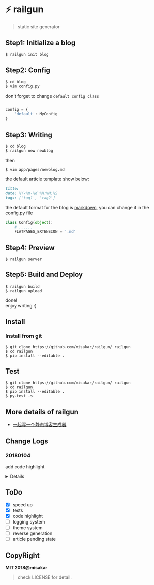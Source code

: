 # ⚡️ railgun

> static site generator

## Step1: Initialize a blog

```shell
$ railgun init blog
```

## Step2: Config

```shell
$ cd blog
$ vim config.py
```

don't forget to change ``default config class``
```python

config = {
    'default': MyConfig
}
```

## Step3: Writing

```shell
$ cd blog
$ railgun new newblog
```

then

```shell
$ vim app/pages/newblog.md
```

the default article template show below:

```markdown
title:
date: %Y-%m-%d %H:%M:%S
tags: ['tag1', 'tag2']
```

the default format for the blog is [markdown](https://guides.github.com/features/mastering-markdown/), you can change it in the config.py file

```python
class Config(object):
    # ......
    FLATPAGES_EXTENSION = '.md'
```

## Step4: Preview
```shell
$ railgun server
```

## Step5: Build and Deploy

```shell
$ railgun build
$ railgun upload
```

done! <br/>
enjoy writing :)

## Install

### Install from git

```shell
$ git clone https://github.com/misakar/railgun/ railgun
$ cd railgun
$ pip install --editable .
```

## Test

```shell
$ git clone https://github.com/misakar/railgun/ railgun
$ cd railgun
$ pip install --editable .
$ py.test -s
```

## More details of railgun

+ [一起写一个静态博客生成器](http://www.misakar.me/static-generator/)

## Change Logs

### 20180104

add code highlight

<details>

### 20171231

back

### 20170910

add blog :)

### 20170907

add tests!

### 20170901

speed up! generate 200 files in just 5s :)

### 20170831

fix bug :(

### 20170830

continuse

</details>

## ToDo

+ [x] speed up
+ [x] tests
+ [x] code highlight
+ [ ] logging system
+ [ ] theme system
+ [ ] reverse generation
+ [ ] article pending state

## CopyRight

**MIT 2018@misakar** <br/>

> check LICENSE for detail.
